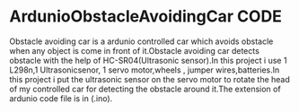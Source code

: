 # ArdunioObstacleAvoidingCar CODE
Obstacle avoiding car is a ardunio controlled car which avoids obstacle when any object is come in front of it.Obstacle avoiding car detects obstacle with the help of HC-SR04(Ultrasonic sensor).In this project i use 1 L298n,1 Ultrasonicsenor, 1 servo motor,wheels , jumper wires,batteries.In this project i put the ultrasonic sensor on the servo motor to rotate the head of my controlled car for detecting the obstacle around it.The extension of ardunio code file is in (.ino).
